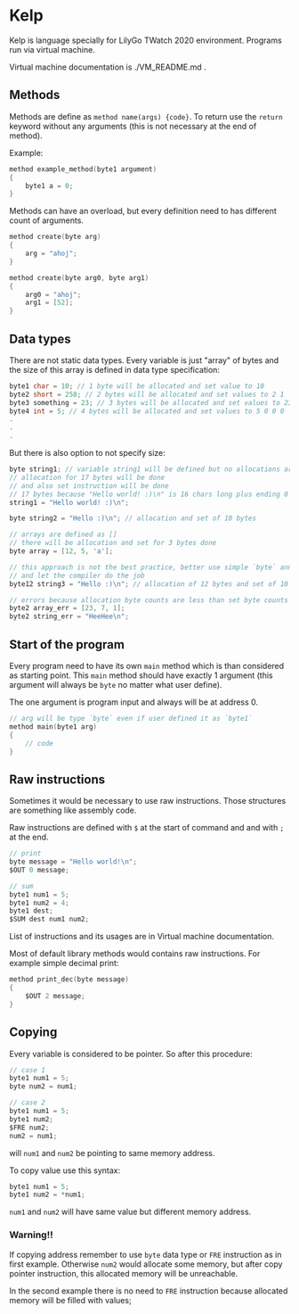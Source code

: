 # Kelp

Kelp is language specially for LilyGo TWatch 2020 environment. Programs run via virtual machine.

Virtual machine documentation is ./VM_README.md .

## Methods

Methods are define as `method name(args) {code}`. To return use the `return` keyword without any arguments (this is not necessary at the end of method).

Example:

```c
method example_method(byte1 argument)
{
    byte1 a = 0;
}
```

Methods can have an overload, but every definition need to has different count of arguments.

```c
method create(byte arg)
{
    arg = "ahoj";
}

method create(byte arg0, byte arg1)
{
    arg0 = "ahoj";
    arg1 = [52];
}
```

## Data types

There are not static data types. Every variable is just "array" of bytes and the size of this array is defined in data type specification:

```c
byte1 char = 10; // 1 byte will be allocated and set value to 10
byte2 short = 258; // 2 bytes will be allocated and set values to 2 1
byte3 something = 23; // 3 bytes will be allocated and set values to 23 0 0
byte4 int = 5; // 4 bytes will be allocated and set values to 5 0 0 0
.
.
.
```

But there is also option to not specify size:

```c
byte string1; // variable string1 will be defined but no allocations are done
// allocation for 17 bytes will be done
// and also set instruction will be done
// 17 bytes because "Hello world! :)\n" is 16 chars long plus ending 0
string1 = "Hello world! :)\n"; 

byte string2 = "Hello :)\n"; // allocation and set of 10 bytes

// arrays are defined as []
// there will be allocation and set for 3 bytes done
byte array = [12, 5, 'a'];

// this approach is not the best practice, better use simple `byte` annotation
// and let the compiler do the job
byte12 string3 = "Hello :)\n"; // allocation of 12 bytes and set of 10 bytes

// errors because allocation byte counts are less than set byte counts
byte2 array_err = [23, 7, 1];
byte2 string_err = "HeeHee\n";
```

## Start of the program

Every program need to have its own `main` method which is than considered as starting point. This `main` method should have exactly 1 argument (this argument will always be `byte` no matter what user define).

The one argument is program input and always will be at address 0.

```c
// arg will be type `byte` even if user defined it as `byte1`
method main(byte1 arg)
{
    // code
}
```

## Raw instructions

Sometimes it would be necessary to use raw instructions. Those structures are something like assembly code. 

Raw instructions are defined with `$` at the start of command and and with `;` at the end.

```c
// print
byte message = "Hello world!\n";
$OUT 0 message;

// sum
byte1 num1 = 5;
byte1 num2 = 4;
byte1 dest;
$SUM dest num1 num2;
```

List of instructions and its usages are in Virtual machine documentation.

Most of default library methods would contains raw instructions. For example simple decimal print:

```c
method print_dec(byte message)
{ 
    $OUT 2 message; 
}
```

## Copying

Every variable is considered to be pointer. So after this procedure:

```c
// case 1
byte1 num1 = 5;
byte num2 = num1;

// case 2
byte1 num1 = 5;
byte1 num2;
$FRE num2;
num2 = num1;
```

will `num1` and `num2` be pointing to same memory address.

To copy value use this syntax:

```c
byte1 num1 = 5;
byte1 num2 = *num1;
```

`num1` and `num2` will have same value but different memory address.

### Warning!!

If copying address remember to use `byte` data type or `FRE` instruction as in first example. Otherwise `num2` would allocate some memory, but after copy pointer instruction, this allocated memory will be unreachable.

In the second example there is no need to `FRE` instruction because allocated memory will be filled with values;
